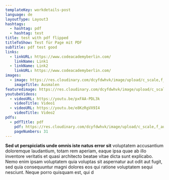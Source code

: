 ```yaml
---
templateKey: workdetails-post
language: de
layoutType: Layout3
hashtags:
  - hashtag: pdf
  - hashtag: test
title: test with pdf flipped
titleToShow: Test für Page mit PDF
subTitle: pdf test good
links:
  - linkURL: https://www.codeacademyberlin.com/
    linkName: Link1
  - linkName: Link2
    linkURL: https://www.codeacademyberlin.com/
images:
  - image: https://res.cloudinary.com/dcyfdwhvk/image/upload/c_scale,f_auto,q_100,w_2400/v1627998331/Franziska/P4278991_sja2al.jpg
    imageTitle: Ausmalen
featuredimage: https://res.cloudinary.com/dcyfdwhvk/image/upload/c_scale,f_auto,q_100,w_2400/v1627998331/Franziska/P4278991_sja2al.jpg
youtubeVideos:
  - videoURL: https://youtu.be/pxFAA-PDL3k
    videoTitle: Video1
  - videoURL: https://youtu.be/e8KzRgVX9I4
    videoTitle: Video2
pdfs:
  - pdfTitle: pdf
    pdf: https://res.cloudinary.com/dcyfdwhvk/image/upload/c_scale,f_auto,q_100,w_2400/v1628601190/Franziska/STAND-Art_dissolution-Project-2020_flipped_rf8mis.pdf
    pageNumbers: 31
---
```

**Sed ut perspiciatis unde omnis iste natus error sit** voluptatem accusantium doloremque laudantium, totam rem aperiam, eaque ipsa quae ab illo inventore veritatis et quasi architecto beatae vitae dicta sunt explicabo. Nemo enim ipsam voluptatem quia voluptas sit aspernatur aut odit aut fugit, sed quia consequuntur magni dolores eos qui ratione voluptatem sequi nesciunt. Neque porro quisquam est, qui d
